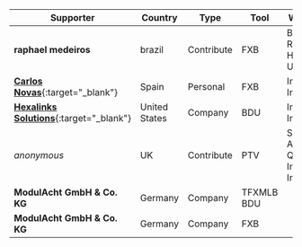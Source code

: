 Supporter|Country|Type|Tool|Why/How|Users
---|---|---|---|---|---
**raphael medeiros**|brazil|Contribute|FXB|Bug Reports<br/>Helping Users|Developer<br/>Customizer
[**Carlos Novas**](https://www.linkedin.com/in/carlosnovas/){:target="_blank"}|Spain|Personal|FXB|Impossible In Oob|Developer
[**Hexalinks Solutions**](https://www.hexalinks.com/){:target="_blank"}|United States|Company|BDU|Impossible In Oob|Administrator
_anonymous_|UK|Contribute|PTV|Save Time<br/>Assure Quality<br/>Impossible In Oob|
**ModulAcht GmbH & Co. KG**|Germany|Company|TFXMLB<br/>BDU||Developer<br/>Administrator
**ModulAcht GmbH & Co. KG**|Germany|Company|FXB||Developer<br/>Administrator
